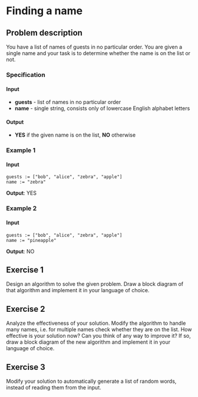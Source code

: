 # Finding a name

## Problem description

You have a list of names of guests in no particular order. You are given a single name and your task is to determine whether the name is on the list or not.

### Specification

#### Input

* **guests** - list of names in no particular order
* **name** - single string, consists only of lowercase English alphabet letters

#### Output&#x20;

* **YES** if the given name is on the list, **NO** otherwise

### Example 1

#### Input

```
guests := ["bob", "alice", "zebra", "apple"]
name := "zebra"
```

**Output**: YES

### Example 2

#### Input

```
guests := ["bob", "alice", "zebra", "apple"]
name := "pineapple"
```

**Output**: NO

## Exercise 1

Design an algorithm to solve the given problem. Draw a block diagram of that algorithm and implement it in your language of choice.

## Exercise 2

Analyze the effectiveness of your solution. Modify the algorithm to handle many names, i.e. for multiple names check whether they are on the list. How effective is your solution now? Can you think of any way to improve it? If so, draw a block diagram of the new algorithm and implement it in your language of choice.

## Exercise 3

Modify your solution to automatically generate a list of random words, instead of reading them from the input.
